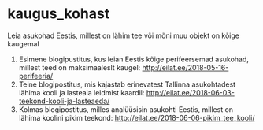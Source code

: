 # kaugus_kohast
Leia asukohad Eestis, millest on lähim tee või mõni muu objekt on kõige kaugemal 

1. Esimene blogipustitus, kus leian Eestis kõige perifeersemad asukohad, millest teed on maksimaaleslt kaugel: http://eilat.ee/2018-05-16-perifeeria/
2. Teine blogipostitus, mis kajastab erinevatest Tallinna asukohtadest lähima kooli ja lasteaia leidmist kaardil: http://eilat.ee/2018-06-03-teekond-kooli-ja-lasteaeda/
3. Kolmas blogipostitus, milles analüüsisin asukohti Eestis, millest on lähima koolini pikim teekond: http://eilat.ee/2018-06-06-pikim_tee_kooli/
